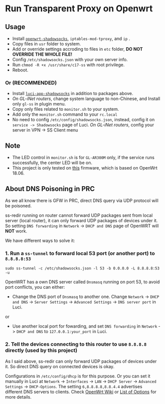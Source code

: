 # Run Transparent Proxy on Openwrt

## Usage

- Install [`openwrt-shadowsocks`](https://github.com/shadowsocks/openwrt-shadowsocks), `iptables-mod-tproxy`, and `ip` .
- Copy files in `usr` folder to system.
- Add or override settings accroding to files in `etc` folder, **DO NOT OVERRIDE THE WHOLE FILE!**
- Config `/etc/shadowsocks.json` with your own server info.
- Run `chmod -R +x /usr/share/c17-ss` with root privilege.
- Reboot.

### Or (RECOMMENDED)

- Install [`luci-app-shadowsocks`](https://github.com/shadowsocks/luci-app-shadowsocks) in addition to packages above.
- *On GL-iNet routers*, change system language to non-Chinese, and Install only `gl-ss` in plugin menu.
- Copy only files related to `monitor.sh` to your system.
- Add only the `monitor.sh` command to your `rc.local`
- No need to config `/etc/config/shadowsocks.json`, instead, config it on `service -> Shadowsocks` page of Luci. *On GL-iNet routers*, config your server in VPN -> SS Client menu

## Note

- The LED control in `monitor.sh` is for `GL-AR300M` only, if the service runs successfully, the center LED will be on.
- This project is only tested on [this](http://download.gl-inet.com/firmware/ar300m/nand/testing/) firmware, which is based on OpenWrt 18.06.

## About DNS Poisoning in PRC

As we all know there is GFW in PRC, direct DNS query via UDP protocol will be poisoned.

ss-redir running on router cannot forward UDP packages sent from local server (local router), it can only forward UDP packages of devices under it. So setting `DNS forwarding` in `Network` -> `DHCP and DNS` page of OpenWRT will **NOT** work.

We have different ways to solve it:

### 1. Run a `ss-tunnel` to forward local 53 port (or another port) to `8.8.8.8:53`

`sudo ss-tunnel -c /etc/shadowsocks.json -l 53 -b 0.0.0.0 -L 8.8.8.8:53 -u`

OpenWRT has a own DNS server called `Dnsmasq` running on port 53, to avoid port conflicts, you can either:

- Change the DNS port of `Dnsmasq` to another one. Change  `Network` -> `DHCP and DNS` -> `Server Settings` -> `Advanced Settings` -> `DNS server port` in Luci.

or

- Use another local port for fowarding, and set `DNS forwarding` in `Network` -> `DHCP and DNS` to `127.0.0.1:your_port` in Luci.

### 2. Tell the devices connecting to this router to use `8.8.8.8` directly **(used by this project)**

As I said above, ss-redir can only forward UDP packages of devices under it. So direct DNS query on connected devices is okay.

Configurations in `/etc/config/dhcp` is for this purpose. Or you can set it manually in Luci at `Network` -> `Interfaces` -> `LAN` -> `DHCP Server` -> `Advanced Settings` -> `DHCP-Options`. The setting `6,8.8.8.8,8.8.4.4` advertises different DNS servers to clients. Check [OpenWrt Wiki](https://openwrt.org/docs/guide-user/base-system/dhcp) or [List of Options](http://www.networksorcery.com/enp/protocol/bootp/options.htm) for more details.